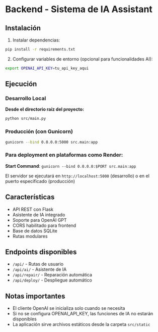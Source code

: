 # Backend - Sistema de IA Assistant

## Instalación

1. Instalar dependencias:
```bash
pip install -r requirements.txt
```

2. Configurar variables de entorno (opcional para funcionalidades AI):
```bash
export OPENAI_API_KEY=tu_api_key_aqui
```

## Ejecución

### Desarrollo Local
**Desde el directorio raíz del proyecto:**
```bash
python src/main.py
```

### Producción (con Gunicorn)
```bash
gunicorn --bind 0.0.0.0:5000 src.main:app
```

### Para deployment en plataformas como Render:
**Start Command**: `gunicorn --bind 0.0.0.0:$PORT src.main:app`

El servidor se ejecutará en `http://localhost:5000` (desarrollo) o en el puerto especificado (producción)

## Características

- API REST con Flask
- Asistente de IA integrado
- Soporte para OpenAI GPT
- CORS habilitado para frontend
- Base de datos SQLite
- Rutas modulares

## Endpoints disponibles

- `/api/` - Rutas de usuario
- `/api/ai/` - Asistente de IA
- `/api/repair/` - Reparación automática
- `/api/deploy/` - Despliegue automático

## Notas importantes

- El cliente OpenAI se inicializa solo cuando se necesita
- Si no se configura OPENAI_API_KEY, las funciones de IA no estarán disponibles
- La aplicación sirve archivos estáticos desde la carpeta `src/static`

